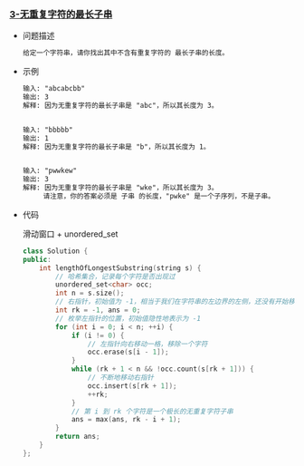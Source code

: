 ### [3-无重复字符的最长子串](https://leetcode-cn.com/problems/longest-substring-without-repeating-characters/)

* 问题描述

   ```markdown
  给定一个字符串，请你找出其中不含有重复字符的 最长子串的长度。
   ```



* 示例

  ```markdown
  输入: "abcabcbb"
  输出: 3 
  解释: 因为无重复字符的最长子串是 "abc"，所以其长度为 3。
  
  
  输入: "bbbbb"
  输出: 1
  解释: 因为无重复字符的最长子串是 "b"，所以其长度为 1。
  
  
  输入: "pwwkew"
  输出: 3
  解释: 因为无重复字符的最长子串是 "wke"，所以其长度为 3。
       请注意，你的答案必须是 子串 的长度，"pwke" 是一个子序列，不是子串。
  ```



* 代码

  滑动窗口 + unordered_set

  ```c++
  class Solution {
  public:
      int lengthOfLongestSubstring(string s) {
          // 哈希集合，记录每个字符是否出现过
          unordered_set<char> occ;
          int n = s.size();
          // 右指针，初始值为 -1，相当于我们在字符串的左边界的左侧，还没有开始移动
          int rk = -1, ans = 0;
          // 枚举左指针的位置，初始值隐性地表示为 -1
          for (int i = 0; i < n; ++i) {
              if (i != 0) {
                  // 左指针向右移动一格，移除一个字符
                  occ.erase(s[i - 1]);
              }
              while (rk + 1 < n && !occ.count(s[rk + 1])) {
                  // 不断地移动右指针
                  occ.insert(s[rk + 1]);
                  ++rk;
              }
              // 第 i 到 rk 个字符是一个极长的无重复字符子串
              ans = max(ans, rk - i + 1);
          }
          return ans;
      }
  };
  ```

  

